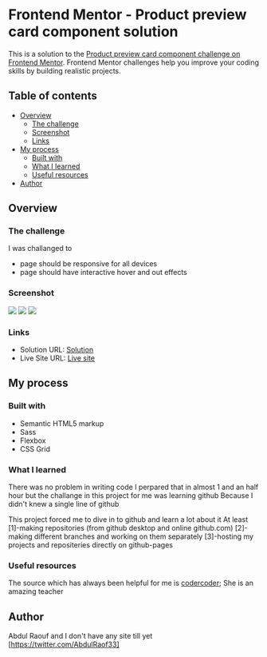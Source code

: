# Frontend Mentor - Product preview card component solution

This is a solution to the [Product preview card component challenge on Frontend Mentor](https://www.frontendmentor.io/challenges/product-preview-card-component-GO7UmttRfa). Frontend Mentor challenges help you improve your coding skills by building realistic projects.

## Table of contents

- [Overview](#overview)
  - [The challenge](#the-challenge)
  - [Screenshot](#screenshot)
  - [Links](#links)
- [My process](#my-process)
  - [Built with](#built-with)
  - [What I learned](#what-i-learned)
  - [Useful resources](#useful-resources)
- [Author](#author)


## Overview

### The challenge

I was challanged to
- page should be responsive for all devices
- page should have interactive hover and out effects

### Screenshot

![](screenshots/Desktop.png)
![](screenshots/tablet.png)
![](screenshots/Mobile.png)

### Links

- Solution URL: [Solution](https://github.com/raoufrofi/frontend-mentor-1st-project)
- Live Site URL: [Live site](https://raoufrofi.github.io/frontend-mentor-1st-project/)

## My process

### Built with

- Semantic HTML5 markup
- Sass
- Flexbox
- CSS Grid

### What I learned

There was no problem in writing code I perpared that in almost 1 and an half hour but the challange in this project for me was learning github
Because I didn't knew a single line of github

This project forced me to dive in to github and learn a lot about it
At least
[1]-making repositories (from github desktop and online github.com)
[2]-making different branches and working on them separately
[3]-hosting my projects and repositeries directly on github-pages

### Useful resources

The source which has always been helpful for me is [codercoder](https://www.youtube.com/channel/UCzNf0liwUzMN6_pixbQlMhQ);
She is an amazing teacher

## Author

Abdul Raouf and I don't have any site till yet
[https://twitter.com/AbdulRaof33]
